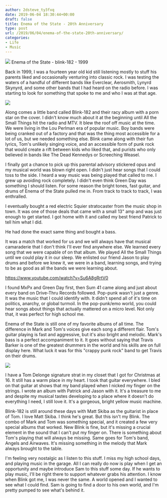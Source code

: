 ```yaml
---
author: 2dsteve_ty3fxq
date: 2019-06-04 18:30:44+00:00
draft: false
title: Enema of the State - 20th Anniversary
type: post
url: /2019/06/04/enema-of-the-state-20th-anniversary/
categories:
- Life
- Music
---
```



![](https://www.2dsteve.com/wp-content/uploads/2019/06/enema-1559316662-640x360.jpg)
Enema of the State - blink-182 - 1999





Back in 1999, I was a fourteen year old kid still listening mostly to stuff his parents liked and occasionally venturing into classic rock. I was testing the waters of a handful of different bands like Everclear, Aerosmith, Lynyrd Skynyrd, and some other bands that I had heard on the radio before. I was starting to look for something that spoke to me and who I was at that age. 







![](https://www.2dsteve.com/wp-content/uploads/2019/06/EndFest2.jpg)








Along comes a little band called Blink-182 and their racy album with a porn star on the cover. I didn't know much about it at the beginning until All the Small Things hit the radio and MTV. It blew the roof off music at the time. We were living in the Lou Perlman era of popular music. Boy bands were being cranked out of a factory and that was the thing most accessible for a lot of us, but we needed something else. Blink came along with their fun lyrics, Tom's unlikely singing voice, and an accessible form of punk rock that would create a rift between kids who liked that, and purists who only believed in bands like The Dead Kennedys or Screeching Weasel. 







I finally got a chance to pick up this parental advisory stickered opus and my musical world was blown right open. I didn't just hear songs that I could toss to the side. I heard a way music was being played that called to me. I grew up avoiding rock completely. I didn't even think Green Day was something I should listen. For some reason the bright tones, fast guitar, and drums of Enema of the State pulled me in. From track to track to track, I was enthralled.







I eventually bought a red electric Squier stratocaster from the music shop in town. It was one of those deals that came with a small 13" amp and was just enough to get started. I got home with it and called my best friend Patrick to tell him what I did. 







He had done the exact same thing and bought a bass.







It was a match that worked for us and we will always have that musical camaraderie that I don't think I'll ever find anywhere else. We learned every song that we were capable of on that album. We played All the Small Things until we could play it in our sleep. We enlisted our friend Jason to play drums and before we knew it, we were in a band, learning songs, and trying to be as good as all the bands we were learning about. 








https://www.youtube.com/watch?v=Su6A8gRrtV0








I found MxPx and Green Day first, then Sum 41 came along and just about every band on Drive-Thru Records followed. Pop-punk wasn't just a genre. It was the music that I could identify with. It didn't spend all of it's time on politics, anarchy, or global turmoil. In the pop-punk/emo world, you could hear songs about things that actually mattered on a micro level. Not only that, it was perfect for high school me. 







Enema of the State is still one of my favorite albums of all time. The difference in Mark and Tom's voices give each song a different flair. Tom's guitar playing is fast and aggressive, but it's also bright and melodic. Mark's bass is a perfect accompaniment to it. It goes without saying that Travis Barker is one of the greatest drummers in the world and his skills are on full display here. What luck it was for this "crappy punk rock" band to get Travis on their drums. 







![](https://www.2dsteve.com/wp-content/uploads/2019/06/tomdelongestrat.jpg)








I have a Tom Delonge signature strat in my closet that I got for Christmas at 16. It still has a warm place in my heart. I took that guitar everywhere. I bled on that guitar at shows that my band played when I nicked my finger on the strings. I wrote an album with Patrick and Jason with it. It's a treasure to me and despite my musical tastes developing to a place where it doesn't do everything I need, I still love it. It's a gorgeous, bright yellow music machine.







Blink-182 is still around these days with Matt Skiba as the guitarist in place of Tom. I love Matt Skiba. I think he's great. But this isn't my Blink. The combo of Mark and Tom was something special, and it created a few very special albums that worked. New Blink is fine, but it's missing a crucial element in the sound that I can't put my finger on. There is something about Tom's playing that will always be missing. Same goes for Tom's band, Angels and Airwaves. It's missing something in the melody that Mark always brought to the table. 







I'm feeling very nostalgic as I listen to this stuff. I miss my high school days, and playing music in the garage. All I can really do now is play when I get an opportunity and maybe introduce Sam to this stuff some day. If he wants to play music, I'll be right there to support whatever grabs his attention. I know when Blink got me, I was never the same. A world opened and I wanted to see what I could find. Sam is going to find a door to his own world, and I'm pretty pumped to see what's behind it.



